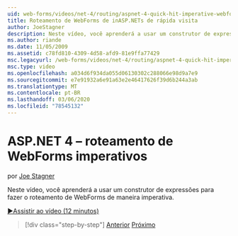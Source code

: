 ```yaml
---
uid: web-forms/videos/net-4/routing/aspnet-4-quick-hit-imperative-webforms-routing
title: Roteamento de WebForms de inASP.NETs de rápida visita
author: JoeStagner
description: Neste vídeo, você aprenderá a usar um construtor de expressões para fazer o roteamento de WebForms de maneira imperativa.
ms.author: riande
ms.date: 11/05/2009
ms.assetid: c78fd810-4309-4d58-afd9-81e9ffa77429
msc.legacyurl: /web-forms/videos/net-4/routing/aspnet-4-quick-hit-imperative-webforms-routing
msc.type: video
ms.openlocfilehash: a034d6f934da055d06130302c288066e98d9a7e9
ms.sourcegitcommit: e7e91932a6e91a63e2e46417626f39d6b244a3ab
ms.translationtype: MT
ms.contentlocale: pt-BR
ms.lasthandoff: 03/06/2020
ms.locfileid: "78545132"
---
```

# <a name="aspnet-4-quick-hit---imperative-webforms-routing"></a>ASP.NET 4 – roteamento de WebForms imperativos

por [Joe Stagner](https://github.com/JoeStagner)

Neste vídeo, você aprenderá a usar um construtor de expressões para fazer o roteamento de WebForms de maneira imperativa. 

[&#9654;Assistir ao vídeo (12 minutos)](https://channel9.msdn.com/Blogs/ASP-NET-Site-Videos/aspnet-4-quick-hit-imperative-webforms-routing)

> [!div class="step-by-step"]
> [Anterior](aspnet-4-quick-hit-permanent-redirect.md)
> [Próximo](aspnet-4-quick-hit-declarative-webforms-routing.md)
